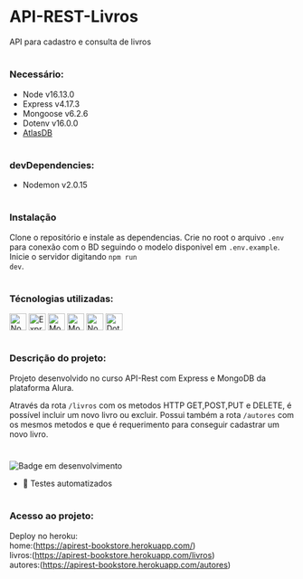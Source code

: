 # API-REST-Livros

API para cadastro e consulta de livros

#

### Necessário:

-   Node v16.13.0
-   Express v4.17.3
-   Mongoose v6.2.6
-   Dotenv v16.0.0
-   [AtlasDB](https://www.mongodb.com/cloud/atlas/register2?utm_content=rlsapostreg&utm_source=google&utm_campaign=gs_americas_rlsamultirest_search_brand_dsa_atlas_desktop_rlsa_postreg&utm_term=&utm_medium=cpc_paid_search&utm_ad=&utm_ad_campaign_id=14412646452&adgroup=131761126052&gclid=CjwKCAjwjZmTBhB4EiwAynRmD3JD4QUDj02w3aI9r5GYfxuNvWxmExkd8_g-rcq5gJXJbv38UMlBqhoCIrwQAvD_BwE)

#

### devDependencies:

-   Nodemon v2.0.15

#

### Instalação

Clone o repositório e instale as dependencias.
Crie no root o arquivo <code>.env</code> para conexão com o BD seguindo o modelo disponivel em <code>.env.example</code>.
Inicie o servidor digitando <code>npm run dev</code>.

#

### Técnologias utilizadas:

<div>
    <img align="center" alt="Nodejs" height="30"  src="https://cdn.jsdelivr.net/gh/devicons/devicon/icons/nodejs/nodejs-original.svg">
    <img align="center" alt="Express" height="30" src="https://cdn.jsdelivr.net/gh/devicons/devicon/icons/express/xpress-original-wordmark.svg">
    <img align="center" alt="MongoDB" height="30" src="https://cdn.jsdelivr.net/gh/devicons/devicon/icons/mongodb/mongodb-original-wordmark.svg">
    <img align="center" alt="Mongoose" height="30" src="https://www.pngfind.com/pngs/m/430-4309574_mongoose-js-logo-hd-png-download.png">
    <img align="center" alt="Nodemon" height="30" src="https://user-images.githubusercontent.com/13700/35731649-652807e8-080e-11e8-88fd-1b2f6d553b2d.png">
     <img align="center" alt="Dotenv" height="30" src="https://api.nuget.org/v3-flatcontainer/dotenv.net/3.1.1/icon">

</div>

#

### Descrição do projeto:

<p>Projeto desenvolvido no curso API-Rest com Express e MongoDB da plataforma Alura.</p>
<p>Através da rota <code>/livros</code> com os metodos HTTP GET,POST,PUT e DELETE, é possível incluir um novo livro ou excluir. Possui também a rota <code>/autores</code> com os mesmos metodos e que é requerimento para conseguir cadastrar um novo livro.</p>

#

![Badge em desenvolvimento](https://img.shields.io/badge/Status-Em%20Desenvolvimento-green)

-   :construction: Testes automatizados

#

### Acesso ao projeto:

Deploy no heroku:<br>
home:(https://apirest-bookstore.herokuapp.com/)<br>
livros:(https://apirest-bookstore.herokuapp.com/livros)<br>
autores:(https://apirest-bookstore.herokuapp.com/autores)<br>
